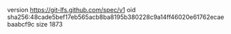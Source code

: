version https://git-lfs.github.com/spec/v1
oid sha256:48cade5bef17eb565acb8ba8195b380228c9a14ff46020e61762ecaebaabcf9c
size 1873
